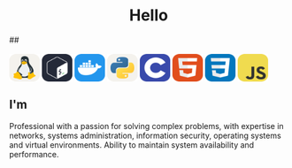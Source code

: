 <h1 align="center">Hello</a>
</h1>
##
<div style="display: inline_flex"><br>
        <img align="center" height="50" width="55"  src="./icons/Linux-Light.svg" alt="">
        <img align="center" height="50" width="55"  src="./icons/Bash-Dark.svg" alt="">
        <img align="center" height="50" width="55"  src="./icons/Docker.svg" alt="">
        <img align="center" height="50" width="55"  src="./icons/Python-Light.svg" alt="">  
        <img align="center" height="50" width="55"  src="./icons/C.svg" alt="">
        <img align="center" height="50" width="55"  src="./icons/HTML.svg" alt="">
        <img align="center" height="50" width="55"  src="./icons/CSS.svg" alt="">
        <img align="center" height="50" width="55"  src="./icons/JavaScript.svg" alt="">
</div>      

 ##
<h2>I'm</a>
</h2>
 Professional with a passion for solving complex problems, with expertise in networks, systems administration, information security, operating systems and virtual environments. Ability to maintain system availability and performance.
 
 ##
